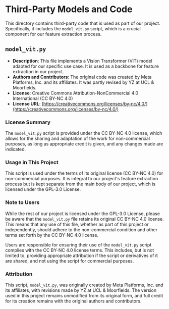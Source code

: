 # Third-Party Models and Code

This directory contains third-party code that is used as part of our project. Specifically, it includes the `model_vit.py` script, which is a crucial component for our feature extraction process.

## `model_vit.py`

- **Description**: This file implements a Vision Transformer (ViT) model adapted for our specific use case. It is used as a backbone for feature extraction in our project.
- **Authors and Contributors**: The original code was created by Meta Platforms, Inc. and its affiliates. It was partly revised by YZ at UCL & Moorfields.
- **License**: Creative Commons Attribution-NonCommercial 4.0 International (CC BY-NC 4.0)
- **License URL**: [https://creativecommons.org/licenses/by-nc/4.0/](https://creativecommons.org/licenses/by-nc/4.0/)

### License Summary

The `model_vit.py` script is provided under the CC BY-NC 4.0 license, which allows for the sharing and adaptation of the work for non-commercial purposes, as long as appropriate credit is given, and any changes made are indicated.

### Usage in This Project

This script is used under the terms of its original license (CC BY-NC 4.0) for non-commercial purposes. It is integral to our project's feature extraction process but is kept separate from the main body of our project, which is licensed under the GPL-3.0 License.

### Note to Users

While the rest of our project is licensed under the GPL-3.0 License, please be aware that the `model_vit.py` file retains its original CC BY-NC 4.0 license. This means that any use of this file, whether as part of this project or independently, should adhere to the non-commercial condition and other terms set forth by the CC BY-NC 4.0 license.

Users are responsible for ensuring their use of the `model_vit.py` script complies with the CC BY-NC 4.0 license terms. This includes, but is not limited to, providing appropriate attribution if the script or derivatives of it are shared, and not using the script for commercial purposes.

### Attribution

This script, `model_vit.py`, was originally created by Meta Platforms, Inc. and its affiliates, with revisions made by YZ at UCL & Moorfields. The version used in this project remains unmodified from its original form, and full credit for its creation remains with the original authors and contributors.

